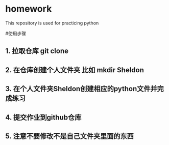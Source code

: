 # homework
This repository is used for practicing python

#使用步骤
## 1. 拉取仓库 git clone 
## 2. 在仓库创建个人文件夹 比如 mkdir Sheldon
## 3. 在个人文件夹Sheldon创建相应的python文件并完成练习
## 4. 提交作业到github仓库
## 5. 注意不要修改不是自己文件夹里面的东西

